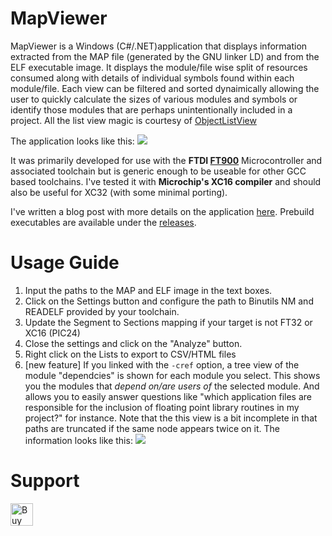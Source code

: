 # MapViewer
MapViewer is a Windows (C#/.NET)application that displays information extracted from the MAP file (generated by the GNU linker LD) and from the ELF executable image. It displays the module/file wise split of resources consumed along with details of individual symbols found within each module/file. Each view can be filtered and sorted dynaimically allowing the user to quickly calculate the sizes of various modules and symbols or identify those modules that are perhaps unintentionally included in a project. All the list view magic is courtesy of [ObjectListView](http://objectlistview.sourceforge.net/cs/index.html)

The application looks like this:
![](http://imgur.com/8u7qsK7.png)

It was primarily developed for use with the **FTDI [FT900](http://www.ftdichip.com/MCU.html)** Microcontroller and associated toolchain but is generic enough to be useable for other GCC based toolchains. I've tested it with **Microchip's XC16 compiler** and should also be useful for XC32 (with some minimal porting).

I've written a blog post with more details on the application [here](http://www.embeddedrelated.com/showarticle/900.php).
Prebuild executables are available under the [releases](https://github.com/govind-mukundan/MapViewer/releases).

# Usage Guide
1. Input the paths to the MAP and ELF image in the text boxes.
2. Click on the Settings button and configure the path to Binutils NM and READELF provided by your toolchain.
3. Update the Segment to Sections mapping if your target is not FT32 or XC16 (PIC24)
4. Close the settings and click on the "Analyze" button. 
5. Right click on the Lists to export to CSV/HTML files
6. [new feature] If you linked with the `-cref` option, a tree view of the module "dependcies" is shown for each module you select. 
This shows you the modules that *depend on/are users of* the selected module. And allows you to easily answer questions like "which application files are responsible for the inclusion of floating point library routines in my project?" for instance. Note that the this view is a bit incomplete in that paths are truncated if the same node appears twice on it. The information looks like this:
![](https://i.imgur.com/i3CP5Gi.png)

# Support
<a href='https://ko-fi.com/govindm' target='_blank'><img height='36' style='border:0px;height:36px;' src='https://az743702.vo.msecnd.net/cdn/kofi1.png?v=0' border='0' alt='Buy Me a Coffee at ko-fi.com' /></a>


